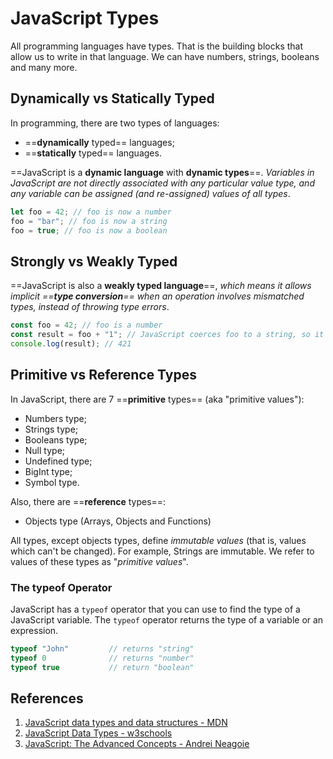 # JavaScript Types

All programming languages have types. That is the building blocks that allow us to write in that language. We can have numbers, strings, booleans and many more. 

## Dynamically vs Statically Typed

In programming, there are two types of languages: 

- ==**dynamically** typed== languages;
- ==**statically** typed== languages.

==JavaScript is a **dynamic language** with **dynamic types**==. _Variables in JavaScript are not directly associated with any particular value type, and any variable can be assigned (and re-assigned) values of all types_.

```js
let foo = 42; // foo is now a number
foo = "bar"; // foo is now a string
foo = true; // foo is now a boolean
```

## Strongly vs Weakly Typed 

==JavaScript is also a **weakly typed language**==, _which means it allows implicit ==**type conversion**== when an operation involves mismatched types, instead of throwing type errors_.

```js
const foo = 42; // foo is a number
const result = foo + "1"; // JavaScript coerces foo to a string, so it can be concatenated with the other operand
console.log(result); // 421
```

## Primitive vs Reference Types

In JavaScript, there are 7 ==**primitive** types== (aka "primitive values"):

- Numbers type;
- Strings type;
- Booleans type;
- Null type;
- Undefined type;
- BigInt type;
- Symbol type.

Also, there are ==**reference** types==:

- Objects type (Arrays, Objects and Functions)

All types, except objects types, define _immutable values_ (that is, values which can't be changed). For example, Strings are immutable. We refer to values of these types as "*primitive values*".

### The typeof Operator

JavaScript has a `typeof` operator that you can use to find the type of a JavaScript variable. The `typeof` operator returns the type of a variable or an expression.

```js
typeof "John"         // returns "string"
typeof 0              // returns "number"
typeof true           // return "boolean"
```

## References

1. [JavaScript data types and data structures - MDN](https://developer.mozilla.org/en-US/docs/Web/JavaScript/Data_structures)
2. [JavaScript Data Types - w3schools](https://www.w3schools.com/js/js_datatypes.asp)
3. [JavaScript: The Advanced Concepts - Andrei Neagoie](https://www.udemy.com/course/advanced-javascript-concepts/)